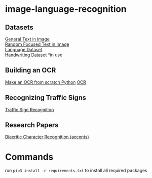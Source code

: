 # image-language-recognition
## Datasets
[General Text in Image](https://www.kaggle.com/datasets/robikscube/textocr-text-extraction-from-images-dataset)
<br/>
[Random Focused Text in Image](https://www.kaggle.com/code/kkhandekar/extract-text-from-images-tutorial-ocr/data)
<br/>
[Language Dataset](https://raw.githubusercontent.com/amankharwal/Website-data/master/dataset.csv)
<br/>
[Handwriting Dataset](https://www.kaggle.com/datasets/landlord/handwriting-recognition) *in use

## Building an OCR
[Make an OCR from scratch Python](https://medium.com/geekculture/building-a-complete-ocr-engine-from-scratch-in-python-be1fd184753b)
[OCR](https://nanonets.com/blog/deep-learning-ocr/)

## Recognizing Traffic Signs
[Traffic Sign Recognition](https://towardsdatascience.com/recognizing-traffic-signs-with-over-98-accuracy-using-deep-learning-86737aedc2ab)

## Research Papers
[Diacritic Character Recognition (accents)](https://journals.pan.pl/Content/119099/PDF/12_01819_Bpast.No.69(1)_13.01.21_K1_A.pdf)

# Commands
run ```pip3 install -r requirements.txt``` to install all required packages
